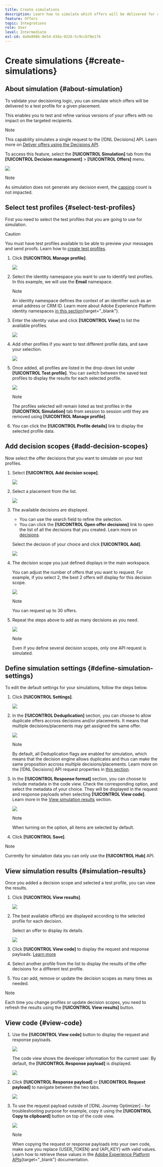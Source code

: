 ```yaml
---
title: Create simulations
description: Learn how to simulate which offers will be delivered for a given placement in order to validate your decisioning logic
feature: Offers
topic: Integrations
role: User
level: Intermediate
exl-id: da9e898b-8e5d-43da-9226-5c9ccb78e174
---
```

# Create simulations {#create-simulations}

## About simulation {#about-simulation}

To validate your decisioning logic, you can simulate which offers will be delivered to a test profile for a given placement.

<!--Simulation allows you to view the results of offer decisions as a selected profile.-->

This enables you to test and refine various versions of your offers with no impact on the targeted recipients.

>[!NOTE]
>
>This capability simulates a single request to the [!DNL Decisions] API. Learn more on [Deliver offers using the Decisions API](../api-reference/decisions-api/deliver-offers.md).

To access this feature, select the **[!UICONTROL Simulation]** tab from the **[!UICONTROL Decision management]** > **[!UICONTROL Offers]** menu.

![](../assets/offers_simulation-tab.png)

>[!NOTE]
>
>As simulation does not generate any decision event, the [capping](../offer-library/creating-personalized-offers.md#capping) count is not impacted.

<!--
➡️ [Discover this feature in video](#video)
-->

## Select test profiles {#select-test-profiles}

First you need to select the test profiles that you are going to use for simulation. 

>[!CAUTION]
>
>You must have test profiles available to be able to preview your messages and send proofs. Learn how to [create test profiles](../../segment/creating-test-profiles.md).

1. Click **[!UICONTROL Manage profile]**.

    ![](../assets/offers_simulation-manage-profile.png)

1. Select the identity namespace you want to use to identify test profiles. In this example, we will use the **Email** namespace.

    >[!NOTE]
    >
    >An identity namespace defines the context of an identifier such as an email address or CRM ID. Learn more about Adobe Experience Platform identity namespaces [in this section](../../segment/get-started-identity.md){target="_blank"}.

1. Enter the identity value and click **[!UICONTROL View]** to list the available profiles.

    ![](../assets/offers_simulation-add-profile.png)

1. Add other profiles if you want to test different profile data, and save your selection.

    ![](../assets/offers_simulation-save-profiles.png)

1. Once added, all profiles are listed in the drop-down list under **[!UICONTROL Test profile]**. You can switch between the saved test profiles to display the results for each selected profile.

    ![](../assets/offers_simulation-saved-profiles.png)

    >[!NOTE]
    >
    >The profiles selected will remain listed as test profiles in the **[!UICONTROL Simulation]** tab from session to session until they are removed using **[!UICONTROL Manage profile]**.

1. You can click the **[!UICONTROL Profile details]** link to display the selected profile data.

<!--Learn more on [selecting test profiles](messages/preview.md#select-test-profiles)-->

## Add decision scopes {#add-decision-scopes}

Now select the offer decisions that you want to simulate on your test profiles.

1. Select **[!UICONTROL Add decision scope]**.

    ![](../assets/offers_simulation-add-decision.png)

1. Select a placement from the list.

    ![](../assets/offers_simulation-add-decision-scope.png)

1. The available decisions are displayed.

    * You can use the search field to refine the selection.
    * You can click the **[!UICONTROL Open offer decisions]** link to open the list of all the decisions that you created. Learn more on [decisions](create-offer-activities.md).
    
    Select the decision of your choice and click **[!UICONTROL Add]**.

    ![](../assets/offers_simulation-add-decision-scope-add.png)

1. The decision scope you just defined displays in the main workspace.

    You can adjust the number of offers that you want to request. For example, if you select 2, the best 2 offers will display for this decision scope.

    ![](../assets/offers_simulation-request-offer.png)

    >[!NOTE]
    >
    >You can request up to 30 offers.

1. Repeat the steps above to add as many decisions as you need.

    ![](../assets/offers_simulation-add-more-decisions.png)

    >[!NOTE]
    >
    >Even if you define several decision scopes, only one API request is simulated.

## Define simulation settings {#define-simulation-settings}

To edit the default settings for your simulations, follow the steps below.

1. Click **[!UICONTROL Settings]**.

    ![](../assets/offers_simulation-settings.png)

1. In the **[!UICONTROL Deduplication]** section, you can choose to allow duplicate offers accross decisions and/or placements. It means that multiple decisions/placements may get assigned the same offer.

    ![](../assets/offers_simulation-settings-deduplication.png)

    >[!NOTE]
    >
    >By default, all Deduplication flags are enabled for simulation, which means that the decision engine allows duplicates and thus can make the same proposition accross multiple decisions/placements. Learn more on the [!DNL Decisions] API request properties in [this section](../api-reference/decisions-api/deliver-offers.md).

1. In the **[!UICONTROL Response format]** section, you can choose to include metadata in the code view. Check the corresponding option, and select the metadata of your choice. They will be displayed in the request and response payloads when selecting **[!UICONTROL View code]**. Learn more in the [View simulation results](#simulation-results) section.

    ![](../assets/offers_simulation-settings-response-format.png)

    >[!NOTE]
    >
    >When turning on the option, all items are selected by default.

1. Click **[!UICONTROL Save]**.

>[!NOTE]
>
>Currently for simulation data you can only use the **[!UICONTROL Hub]** API.

<!--
In the **[!UICONTROL API for simulation]** section, select the API you want to use: **[!UICONTROL Hub]** or **[!UICONTROL Edge]**.
Hub and Edge are two different end points for simulation data.

In the **[!UICONTROL Context data]** section, you can add as many elements as needed.

    >[!NOTE]
    >
    >This section is hidden if you select Edge API in the section above. Hub allows the use of Context data, Edge does not.

Context data allows the user to add contextual data that could affect the simulation score.
For instance, let's say the customer has an offer for a discount on ice cream. In the rules for that offer, it can have logic that would rank it higher when the temperature is above 80 degrees. In simulation, the user could add context data: temperature=65 and that offer would rank lower, of they could add temperature=95 and that would rank higher.
-->

## View simulation results {#simulation-results}

Once you added a decision scope and selected a test profile, you can view the results.

1. Click **[!UICONTROL View results]**.

    ![](../assets/offers_simulation-view-results.png)

1. The best available offer(s) are displayed according to the selected profile for each decision.

    Select an offer to display its details.

    ![](../assets/offers_simulation-offer-details.png)

1. Click **[!UICONTROL View code]** to display the request and response payloads. [Learn more](#view-code)

1. Select another profile from the list to display the results of the offer decisions for a different test profile.

1. You can add, remove or update the decision scopes as many times as needed.

>[!NOTE]
>
>Each time you change profiles or update decision scopes, you need to refresh the results using the **[!UICONTROL View results]** button.

## View code {#view-code}

1. Use the **[!UICONTROL View code]** button to display the request and response payloads.

    ![](../assets/offers_simulation-view-code.png)

    The code view shows the developer information for the current user. By default, the **[!UICONTROL Response payload]** is displayed.

    ![](../assets/offers_simulation-request-payload.png)

1. Click **[!UICONTROL Response payload]** or **[!UICONTROL Request payload]** to navigate between the two tabs.

    ![](../assets/offers_simulation-response-payload.png)

1. To use the request payload outside of [!DNL Journey Optimizer] - for troubleshooting purpose for example, copy it using the **[!UICONTROL Copy to clipboard]** button on top of the code view.

    ![](../assets/offers_simulation-copy-payload.png)
    
    <!--You cannot copy the response payload. ACTUALLY YES YOU CAN > to confirm with PM/dev? -->

    >[!NOTE]
    >
    >When copying the request or response payloads into your own code, make sure you replace {USER_TOKEN} and {API_KEY} with valid values. Learn how to retrieve these values in the [Adobe Experience Platform APIs](https://experienceleague.adobe.com/docs/experience-platform/landing/platform-apis/api-authentication.html){target="_blank"} documentation.

